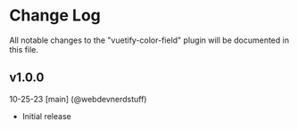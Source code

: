 # Change Log
All notable changes to the "vuetify-color-field" plugin will be documented in this file.

## v1.0.0
10-25-23
[main] (@webdevnerdstuff)
* Initial release

